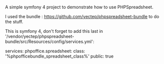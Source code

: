 A simple symfony 4 project to demonstrate how to use PHPSpreadsheet.

I used the bundle :
https://github.com/yectep/phpspreadsheet-bundle
to do the stuff. 

This is symfony 4, don't forget to add this last in '/vendor/yectep/phpspreadsheet-bundle/src/Resources/config/services.yml':

services:
    phpoffice.spreadsheet:
        class: '%phpofficebundle_spreadsheet_class%'
        public: true

